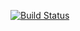 [![Build Status](https://travis-ci.org/jamesstonehill/takeaway-challenge.svg?branch=master)](https://travis-ci.org/jamesstonehill/takeaway-challenge)

